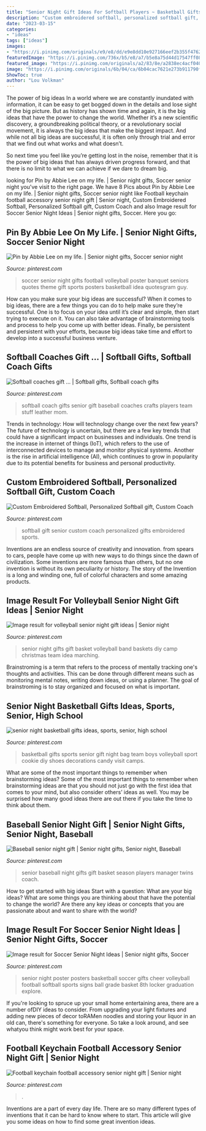 ```yaml
---
title: "Senior Night Gift Ideas For Softball Players ~ Basketball Gifts Sports Senior Gift Night Bag Team Boys Volleyball Sport Cookie Diy Shoes Decorations Candy Visit Camps"
description: "Custom embroidered softball, personalized softball gift, custom coach"
date: "2023-03-15"
categories:
- "ideas"
tags: ["ideas"]
images:
- "https://i.pinimg.com/originals/e9/e8/dd/e9e8dd10e927166eef2b355f476218a1.jpg"
featuredImage: "https://i.pinimg.com/736x/b5/e8/a7/b5e8a75d44d17547ff08c2ad9d506033.jpg"
featured_image: "https://i.pinimg.com/originals/a2/83/8e/a2838ec4acf040af9568064cee580606.jpg"
image: "https://i.pinimg.com/originals/6b/04/ca/6b04cac7621e273b911790f24fbf033b.jpg"
ShowToc: true
author: "Lou Volkman"
---
```



The power of big ideas
In a world where we are constantly inundated with information, it can be easy to get bogged down in the details and lose sight of the big picture. But as history has shown time and again, it is the big ideas that have the power to change the world.
Whether it’s a new scientific discovery, a groundbreaking political theory, or a revolutionary social movement, it is always the big ideas that make the biggest impact. And while not all big ideas are successful, it is often only through trial and error that we find out what works and what doesn’t.

So next time you feel like you’re getting lost in the noise, remember that it is the power of big ideas that has always driven progress forward, and that there is no limit to what we can achieve if we dare to dream big.

	

		
looking for Pin by Abbie Lee on my life. | Senior night gifts, Soccer senior night you've visit to the right page. We have 8 Pics about Pin by Abbie Lee on my life. | Senior night gifts, Soccer senior night like Football keychain football accessory senior night gift | Senior night, Custom Embroidered Softball, Personalized Softball gift, Custom Coach and also Image result for Soccer Senior Night Ideas | Senior night gifts, Soccer. Here you go:
		
    
## Pin By Abbie Lee On My Life. | Senior Night Gifts, Soccer Senior Night

<img loading=lazy src="https://i.pinimg.com/originals/e9/6b/dc/e96bdc64edfd3298fd603263450617f9.jpg" onerror="this.onerror=null;this.src='https://tse1.mm.bing.net/th?id=OIP.uNKxxNPvCNHNz51Ju9IVDgHaFj&amp;pid=15.1';" alt="Pin by Abbie Lee on my life. | Senior night gifts, Soccer senior night">

_Source: pinterest.com_

>soccer senior night gifts football volleyball poster banquet seniors quotes theme gift sports posters basketball idea quotesgram guy. 

	

How can you make sure your big ideas are successful?
When it comes to big ideas, there are a few things you can do to help make sure they’re successful. One is to focus on your idea until it’s clear and simple, then start trying to execute on it. You can also take advantage of brainstorming tools and process to help you come up with better ideas. Finally, be persistent and persistent with your efforts, because big ideas take time and effort to develop into a successful business venture.

    
## Softball Coaches Gift … | Softball Gifts, Softball Coach Gifts

<img loading=lazy src="https://i.pinimg.com/originals/e9/e8/dd/e9e8dd10e927166eef2b355f476218a1.jpg" onerror="this.onerror=null;this.src='https://tse4.mm.bing.net/th?id=OIP.Ccgp_yeNUowbbVIPPkifRQHaJ4&amp;pid=15.1';" alt="Softball coaches gift … | Softball gifts, Softball coach gifts">

_Source: pinterest.com_

>softball coach gifts senior gift baseball coaches crafts players team stuff leather mom. 

	

Trends in technology: How will technology change over the next few years?
The future of technology is uncertain, but there are a few key trends that could have a significant impact on businesses and individuals. One trend is the increase in internet of things (IoT), which refers to the use of interconnected devices to manage and monitor physical systems. Another is the rise in artificial intelligence (AI), which continues to grow in popularity due to its potential benefits for business and personal productivity.

    
## Custom Embroidered Softball, Personalized Softball Gift, Custom Coach

<img loading=lazy src="https://i.pinimg.com/originals/6b/04/ca/6b04cac7621e273b911790f24fbf033b.jpg" onerror="this.onerror=null;this.src='https://tse1.mm.bing.net/th?id=OIP.zKH7iY0jNmNLf3xzBlGBSwHaJ4&amp;pid=15.1';" alt="Custom Embroidered Softball, Personalized Softball gift, Custom Coach">

_Source: pinterest.com_

>softball gift senior custom coach personalized gifts embroidered sports. 

	

Inventions are an endless source of creativity and innovation. from spears to cars, people have come up with new ways to do things since the dawn of civilization. Some inventions are more famous than others, but no one invention is without its own peculiarity or history. The story of the Invention is a long and winding one, full of colorful characters and some amazing products.

    
## Image Result For Volleyball Senior Night Gift Ideas | Senior Night

<img loading=lazy src="https://i.pinimg.com/originals/a2/83/8e/a2838ec4acf040af9568064cee580606.jpg" onerror="this.onerror=null;this.src='https://tse3.mm.bing.net/th?id=OIP.qRbb7Q8rOE9p0uvlCxqB_wHaJ4&amp;pid=15.1';" alt="Image result for volleyball senior night gift ideas | Senior night">

_Source: pinterest.com_

>senior night gifts gift basket volleyball band baskets diy camp christmas team idea marching. 

	

Brainstroming is a term that refers to the process of mentally tracking one's thoughts and activities. This can be done through different means such as monitoring mental notes, writing down ideas, or using a planner. The goal of brainstroming is to stay organized and focused on what is important.

    
## Senior Night Basketball Gifts Ideas, Sports, Senior, High School

<img loading=lazy src="https://i.pinimg.com/736x/1e/26/45/1e2645f197639ed4a37af167bfe89b40.jpg" onerror="this.onerror=null;this.src='https://tse2.mm.bing.net/th?id=OIP.OI5iB83zd2qoJ6aQns0ddQHaFj&amp;pid=15.1';" alt="senior night basketball gifts ideas, sports, senior, high school">

_Source: pinterest.com_

>basketball gifts sports senior gift night bag team boys volleyball sport cookie diy shoes decorations candy visit camps. 

	

What are some of the most important things to remember when brainstorming ideas?
Some of the most important things to remember when brainstorming ideas are that you should not just go with the first idea that comes to your mind, but also consider others’ ideas as well. You may be surprised how many good ideas there are out there if you take the time to think about them.

    
## Baseball Senior Night Gift | Senior Night Gifts, Senior Night, Baseball

<img loading=lazy src="https://i.pinimg.com/736x/f7/07/6f/f7076f09fad71ad6f7cc4fce4fdc723f--senior-night-baseball-ideas-senior-baseball-gifts.jpg" onerror="this.onerror=null;this.src='https://tse1.mm.bing.net/th?id=OIP.ZOOEKgJiOvSwD7VDPr_rCgAAAA&amp;pid=15.1';" alt="Baseball senior night gift | Senior night gifts, Senior night, Baseball">

_Source: pinterest.com_

>senior baseball night gifts gift basket season players manager twins coach. 

	

How to get started with big ideas
Start with a question: What are your big ideas? 
What are some things you are thinking about that have the potential to change the world? Are there any key ideas or concepts that you are passionate about and want to share with the world?

    
## Image Result For Soccer Senior Night Ideas | Senior Night Gifts, Soccer

<img loading=lazy src="https://i.pinimg.com/736x/b5/e8/a7/b5e8a75d44d17547ff08c2ad9d506033.jpg" onerror="this.onerror=null;this.src='https://tse2.mm.bing.net/th?id=OIP.V7W5SrX_JsxGVc5AYldNBgAAAA&amp;pid=15.1';" alt="Image result for Soccer Senior Night Ideas | Senior night gifts, Soccer">

_Source: pinterest.com_

>senior night poster posters basketball soccer gifts cheer volleyball football softball sports signs ball grade basket 8th locker graduation explore. 

	

If you're looking to spruce up your small home entertaining area, there are a number ofDIY ideas to consider. From upgrading your light fixtures and adding new pieces of decor toRAMen noodles and storing your liquor in an old can, there's something for everyone. So take a look around, and see whatyou think might work best for your space.

    
## Football Keychain Football Accessory Senior Night Gift | Senior Night

<img loading=lazy src="https://i.pinimg.com/736x/45/04/8f/45048f424bfdb2e0890fe93a3a89d039.jpg" onerror="this.onerror=null;this.src='https://tse2.mm.bing.net/th?id=OIP.tg3wY95lSMKHr6Q7Sin3UAHaJ4&amp;pid=15.1';" alt="Football keychain football accessory senior night gift | Senior night">

_Source: pinterest.com_

>. 

	

Inventions are a part of every day life. There are so many different types of inventions that it can be hard to know where to start. This article will give you some ideas on how to find some great invention ideas.

